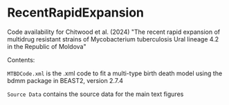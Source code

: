 # RecentRapidExpansion
Code availability for Chitwood et al. (2024) "The recent rapid expansion of multidrug resistant strains of Mycobacterium tuberculosis Ural lineage 4.2 in the Republic of Moldova"

Contents:

`MTBDCode.xml` is the .xml code to fit a multi-type birth death model using the bdmm package in BEAST2, version 2.7.4

`Source Data` contains the source data for the main text figures
